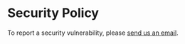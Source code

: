 
# Security Policy

To report a security vulnerability, please [send us an email](mailto:gtrevisan@psfc.mit.edu?subject=disruption-py%20security%20vulnerability).